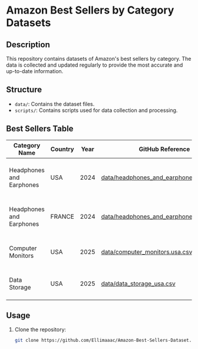 # Amazon Best Sellers by Category Datasets

## Description
This repository contains datasets of Amazon's best sellers by category. The data is collected and updated regularly to provide the most accurate and up-to-date information.

## Structure
- `data/`: Contains the dataset files.
- `scripts/`: Contains scripts used for data collection and processing.

## Best Sellers Table
| Category Name           | Country | Year | GitHub Reference                                           | Amazon Link                                                                                                                  |
|-------------------------|---------|------|------------------------------------------------------------|------------------------------------------------------------------------------------------------------------------------------|
| Headphones and Earphones| USA     | 2024 | [data/headphones_and_earphones_usa.csv](https://github.com/Ellimaaac/Amazon-Best-Sellers-Dataset/blob/main/data/US_amazon_best_sellers_2024-12-18.csv) | [Amazon Headphones and Earphones USA](https://www.amazon.com/Best-Sellers-Electronics-Headphones-Earbuds/zgbs/electronics/172541/ref=zg_bs_pg_1_electronics?_encoding=UTF8&pg=1) |
| Headphones and Earphones| FRANCE  | 2024 | [data/headphones_and_earphones_france.csv](https://github.com/Ellimaaac/Amazon-Best-Sellers-Dataset/blob/main/data/Amazon_France_Headphones_and_Earphone_BestSellers_December_2024.csv) | [Amazon Headphones and Earphones FRANCE](https://www.amazon.fr/s?i=electronics&rh=n%3A14054961%2Cp_72%3A4-&s=popularity-rank&language=en_GB&content-id=amzn1.sym.8b0be264-a345-42f3-adfc-d886e7d67899&pd_rd_r=c489746b-d40a-41c8-b8f8-426945a8745d&pd_rd_w=plPap&pd_rd_wg=JJOqK&pf_rd_p=8b0be264-a345-42f3-adfc-d886e7d67899&pf_rd_r=EB29JJ39FK072AS4X8K6&ref=Oct_d_otopr_S) |
| Computer Monitors       | USA     | 2025 | [data/computer_monitors.usa.csv](https://github.com/Ellimaaac/Amazon-Best-Sellers-Dataset/blob/main/data/Best_Sellers_in_Computer_Monitors.csv) | [Amazon Computer Monitors USA](https://www.amazon.com/Best-Sellers-Electronics-Computer-Monitors/zgbs/electronics/1292115011/ref=zg_bs_nav_electronics_2_541966) |
| Data Storage | USA | 2025 | [data/data_storage_usa.csv](https://github.com/Ellimaaac/Amazon-Best-Sellers-Dataset/blob/main/data/toys_usa.csv) | [Amazon Data Storage USA](https://www.amazon.com/Best-Sellers-Electronics-Data-Storage/zgbs/electronics/1292110011/ref=zg_bs_pg_1_electronics?_encoding=UTF8&pg=1)|
## Usage
1. Clone the repository:
   ```bash
   git clone https://github.com/Ellimaaac/Amazon-Best-Sellers-Dataset.git
